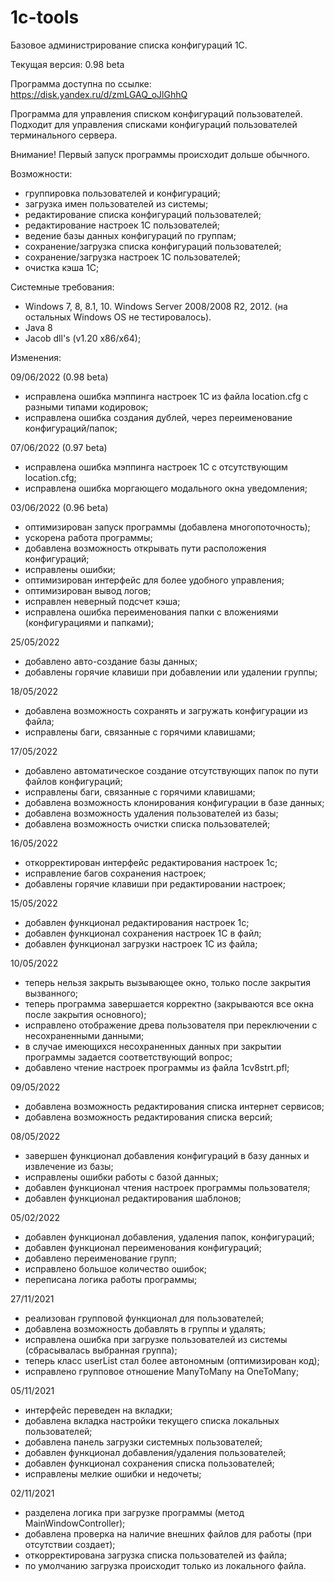 # 1c-tools
Базовое администрирование списка конфигураций 1C.

Текущая версия: 0.98 beta

Программа доступна по ссылке: https://disk.yandex.ru/d/zmLGAQ_oJlGhhQ

Программа для управления списком конфигураций пользователей.
Подходит для управления списками конфигураций пользователей терминального сервера.

Внимание! Первый запуск программы происходит дольше обычного. 

Возможности:
- группировка пользователей и конфигураций;
- загрузка имен пользователей из системы;
- редактирование списка конфигураций пользователей;
- редактирование настроек 1С пользователей;
- ведение базы данных конфигураций по группам;
- сохранение/загрузка списка конфигураций пользователей;
- сохранение/загрузка настроек 1С пользователей;
- очистка кэша 1С;

Системные требования:
- Windows 7, 8, 8.1, 10. Windows Server 2008/2008 R2, 2012. (на остальных Windows OS не тестировалось).
- Java 8
- Jacob dll's (v1.20 x86/x64);

Изменения:

09/06/2022 (0.98 beta)
- исправлена ошибка мэппинга настроек 1С из файла location.cfg с разными типами кодировок;
- исправлена ошибка создания дублей, через переименование конфигураций/папок;

07/06/2022 (0.97 beta)
- исправлена ошибка мэппинга настроек 1С с отсутствующим location.cfg;
- исправлена ошибка моргающего модального окна уведомления;


03/06/2022 (0.96 beta)
- оптимизирован запуск программы (добавлена многопоточность);
- ускорена работа программы;
- добавлена возможность открывать пути расположения конфигураций;
- исправлены ошибки;
- оптимизирован интерфейс для более удобного управления;
- оптимизирован вывод логов;
- исправлен неверный подсчет кэша;
- исправлена ошибка переименования папки с вложениями (конфигурациями и папками);

25/05/2022
- добавлено авто-создание базы данных;
- добавлены горячие клавиши при добавлении или удалении группы;

18/05/2022
- добавлена возможность сохранять и загружать конфигурации из файла;
- исправлены баги, связанные с горячими клавишами;

17/05/2022
- добавлено автоматическое создание отсутствующих папок по пути файлов конфигураций;
- исправлены баги, связанные с горячими клавишами;
- добавлена возможность клонирования конфигурации в базе данных;
- добавлена возможность удаления пользователей из базы;
- добавлена возможность очистки списка пользователей;

16/05/2022
- откорректирован интерфейс редактирования настроек 1с;
- исправление багов сохранения настроек;
- добавлены горячие клавиши при редактировании настроек;

15/05/2022
- добавлен функционал редактирования настроек 1с;
- добавлен функционал сохранения настроек 1С в файл;
- добавлен функционал загрузки настроек 1С из файла;

10/05/2022
- теперь нельзя закрыть вызывающее окно, только после закрытия вызванного;
- теперь программа завершается корректно (закрываются все окна после закрытия основного);
- исправлено отображение древа пользователя при переключении с несохраненными данными;
- в случае имеющихся несохраненных данных при закрытии программы задается соответствующий вопрос;
- добавлено чтение настроек программы из файла 1cv8strt.pfl;

09/05/2022
- добавлена возможность редактирования списка интернет сервисов;
- добавлена возможность редактирования списка версий;

08/05/2022
- завершен функционал добавления конфигураций в базу данных и извлечение из базы;
- исправлены ошибки работы с базой данных;
- добавлен функционал чтения настроек программы пользователя;
- добавлен функционал редактирования шаблонов;

05/02/2022
- добавлен функционал добавления, удаления папок, конфигураций;
- добавлен функционал переименования конфигураций;
- добавлено переименование групп;
- исправлено большое количество ошибок;
- переписана логика работы программы;

27/11/2021
- реализован групповой функционал для пользователей;
- добавлена возможность добавлять в группы и удалять;
- исправлена ошибка при загрузке пользователей из системы (сбрасывалась выбранная группа);
- теперь класс userList стал более автономным (оптимизирован код);
- исправлено групповое отношение ManyToMany на OneToMany;

05/11/2021
- интерфейс переведен на вкладки;
- добавлена вкладка настройки текущего списка локальных пользователей;
- добавлена панель загрузки системных пользователей;
- добавлен функционал добавления/удаления пользователей;
- добавлен функционал сохранения списка пользователей;
- исправлены мелкие ошибки и недочеты;

02/11/2021
- разделена логика при загрузке программы (метод MainWindowController);
- добавлена проверка на наличие внешних файлов для работы (при отсутствии создает);
- откорректирована загрузка списка пользователей из файла;
- по умолчанию загрузка происходит только из локального файла.
